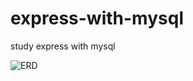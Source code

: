 # express-with-mysql
study express with mysql

![ERD](https://d2sqqdb3t4xrq5.cloudfront.net/upload/uR89EPjv38aEaK5yy/UWJzZXdlSENRd2pvZDNhV1lfRjN6OUNXU0w2VFg5M0FZWTMucG5n)
